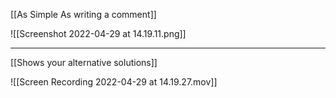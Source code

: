 [[As Simple As writing a comment]]

![[Screenshot 2022-04-29 at 14.19.11.png]]

---

[[Shows your alternative solutions]]

![[Screen Recording 2022-04-29 at 14.19.27.mov]]